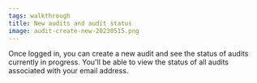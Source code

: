 ```yaml
---
tags: walkthrough
title: New audits and audit status
image: audit-create-new-20230515.png
---
```


Once logged in, you can create a new audit and see the status of audits currently in progress. You'll be able to view the status of all audits associated with your email address.
